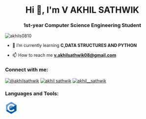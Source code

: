 
<!---
akhils0810/akhils0810 is a ✨ special ✨ repository because its `README.md` (this file) appears on your GitHub profile.
You can click the Preview link to take a look at your changes.
--->
<h1 align="center">Hi 👋, I'm V AKHIL SATHWIK</h1>
<h3 align="center">1st-year Computer Science Engineering Student</h3>

<p align="left"> <img src="https://komarev.com/ghpvc/?username=akhils0810&label=Profile%20views&color=0e75b6&style=flat" alt="akhils0810" /> </p>

- 🌱 I’m currently learning **C,DATA STRUCTURES AND PYTHON**

- 📫 How to reach me **v.akhilsathwik08@gmail.com**

<h3 align="left">Connect with me:</h3>
<p align="left">
<a href="https://twitter.com/@akhilsathwik" target="blank"><img align="center" src="https://raw.githubusercontent.com/rahuldkjain/github-profile-readme-generator/master/src/images/icons/Social/twitter.svg" alt="@akhilsathwik" height="30" width="40" /></a>
<a href="https://linkedin.com/in/akhil sathwik" target="blank"><img align="center" src="https://raw.githubusercontent.com/rahuldkjain/github-profile-readme-generator/master/src/images/icons/Social/linked-in-alt.svg" alt="akhil sathwik" height="30" width="40" /></a>
<a href="https://instagram.com/akhil__sathwik" target="blank"><img align="center" src="https://raw.githubusercontent.com/rahuldkjain/github-profile-readme-generator/master/src/images/icons/Social/instagram.svg" alt="akhil__sathwik" height="30" width="40" /></a>
</p>

<h3 align="left">Languages and Tools:</h3>
<p align="left"> <a href="https://www.cprogramming.com/" target="_blank" rel="noreferrer"> <img src="https://raw.githubusercontent.com/devicons/devicon/master/icons/c/c-original.svg" alt="c" width="40" height="40"/> </a> </p>
